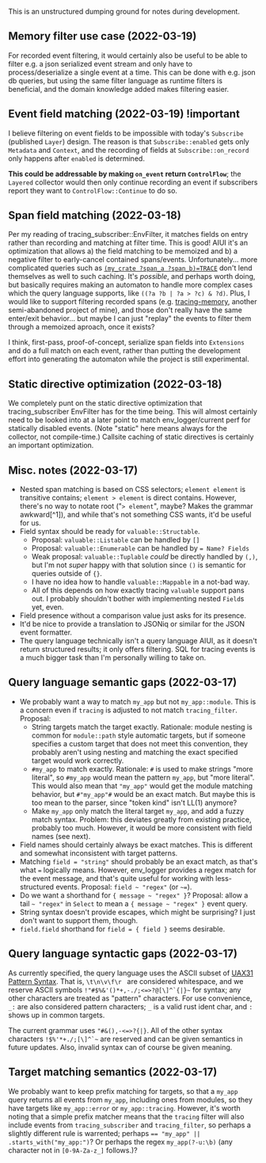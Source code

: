 This is an unstructured dumping ground for notes during development.

## Memory filter use case (2022-03-19)

For recorded event filtering, it would certainly also be useful to be able to
filter e.g. a json serialized event stream and only have to process/deserialize
a single event at a time. This can be done with e.g. json db queries, but using
the same filter language as runtime filters is beneficial, and the domain
knowledge added makes filtering easier.

## Event field matching (2022-03-19) !important

I believe filtering on event fields to be impossible with today's `Subscribe`
(published `Layer`) design. The reason is that `Subscribe::enabled` gets only
`Metadata` and `Context`, and the recording of fields at `Subscribe::on_record`
only happens after `enabled` is determined.

**This could be addressable by making `on_event` return `ControlFlow`**; the
`Layered` collector would then only continue recording an event if subscribers
report they want to `ControlFlow::Continue` to do so.

## Span field matching (2022-03-18)

Per my reading of tracing_subscriber::EnvFilter, it matches fields on entry
rather than recording and matching at filter time. This is good! AIUI it's an
optimization that allows a) the field matching to be memoized and b) a negative
filter to early-cancel contained spans/events. Unfortunately... more complicated
queries such as [`(my_crate ?span_a ?span_b)=TRACE`][nested-span-filter] don't
lend themselves as well to such caching. It's *possible*, and perhaps worth
doing, but basically requires making an automaton to handle more complex cases
which the query language supports, like `((?a ?b | ?a > ?c) & ?d)`. Plus, I
would like to support filtering recorded spans (e.g. [tracing-memory], another
semi-abandoned project of mine), and those don't really have the same enter/exit
behavior... but maybe I can just "replay" the events to filter them through a
memoized aproach, once it exists?

I think, first-pass, proof-of-concept, serialize span fields into `Extensions`
and do a full match on each event, rather than putting the development effort
into generating the automaton while the project is still experimental.

[nested-span-filter]: https://discord.com/channels/500028886025895936/627649734592561152/954104152059940944
[tracing-memory]: https://github.com/CAD97/tracing-utils/tree/main/libs/tracing-memory

## Static directive optimization (2022-03-18)

We completely punt on the static directive optimization that tracing_subscriber
EnvFilter has for the time being. This will almost certainly need to be looked
into at a later point to match env_logger/current perf for statically disabled
events. (Note "static" here means always for the collector, not compile-time.)
Callsite caching of static directives is certainly an important optimization.

## Misc. notes (2022-03-17)

- Nested span matching is based on CSS selectors; `element element` is
  transitive contains; `element > element` is direct contains. However, there's
  no way to notate root ("`> element`", maybe? Makes the grammar awkward[^1]),
  and while that's not something CSS wants, it'd be useful for us.
- Field syntax should be ready for `valuable::Structable`.
  - Proposal: `valuable::Listable` can be handled by `[]`
  - Proposal: `valuable::Enumerable` can be handled by `= Name? Fields`
  - Weak proposal: `valuable::Tuplable` *could* be directly handled by `(,)`,
    but I'm not *super* happy with that solution since `()` is semantic for
    queries outside of `{}`.
  - I have no idea how to handle `valuable::Mappable` in a not-bad way.
  - All of this depends on how exactly tracing `valuable` support pans out.
    I probably shouldn't bother with implementing nested `Field`s yet, even.
- Field presence without a comparison value just asks for its presence.
- It'd be nice to provide a translation to JSONiq or similar for the JSON
  event formatter.
- The query language technically isn't a query language AIUI, as it doesn't
  return structured results; it only offers filtering. SQL for tracing events
  is a much bigger task than I'm personally willing to take on.

## Query language semantic gaps (2022-03-17)

- We probably want a way to match `my_app` but not `my_app::module`. This is a
  concern even if `tracing` is adjusted to not match `tracing_filter`. Proposal:
  - String targets match the target exactly. Rationale: module nesting is common
    for `module::path` style automatic targets, but if someone specifies a
    custom target that does not meet this convention, they probably aren't using
    nesting and matching the exact specified target would work correctly.
  - `#my_app` to match exactly. Rationale: `#` is used to make strings "more
    literal", so `#my_app` would mean the pattern `my_app`, but "more literal".
    This would also mean that `"my_app"` would get the module matching behavior,
    but `#"my_app"#` would be an exact match. But maybe this is too mean to the
    parser, since "token kind" isn't LL(1) anymore?
  - Make `my_app` only match the literal target `my_app`, and add a fuzzy match
    syntax. Problem: this deviates greatly from existing practice, probably too
    much. However, it would be more consistent with field names (see next).
- Field names should certainly always be exact matches. This is different and
  somewhat inconsistent with target patterns.
- Matching `field = "string"` should probably be an exact match, as that's what
  `=` logically means. However, env_logger provides a regex match for the event
  message, and that's quite useful for working with less-structured events.
  Proposal: `field ~ "regex"` (or `~=`).
- Do we want a shorthand for `{ message ~ "regex" }`? Proposal: allow a tail
  `~ "regex"` in `Select` to mean a `{ message ~ "regex" }` event query.
- String syntax doesn't provide escapes, which might be surprising?
  I just don't want to support them, though.
- `field.field` shorthand for `field = { field }` seems desirable.

## Query language syntactic gaps (2022-03-17)

As currently specified, the query language uses the ASCII subset of
[UAX31 Pattern Syntax](http://www.unicode.org/reports/tr31/#Pattern_Syntax).
That is, `\t\n\v\f\r ` are considered whitespace, and we reserve ASCII symbols
``!"#$%&'()*+,-./;<=>?@[\]^`{|}~`` for syntax; any other characters are treated
as "pattern" characters. For use convenience, `_:` are also considered pattern
characters; `_` is a valid rust ident char, and `:` shows up in common targets.

The current grammar uses `"#&(),-<=>?{|}`. All of the other syntax characters
``!$%'*+./;[\]^`~`` are reserved and can be given semantics in future updates.
Also, invalid syntax can of course be given meaning.

## Target matching semantics (2022-03-17)

We probably want to keep prefix matching for targets, so that a `my_app` query
returns all events from `my_app`, including ones from modules, so they have
targets like `my_app::error` or `my_app::tracing`. However, it's worth noting
that a simple prefix matcher means that the `tracing` filter will also include
events from `tracing_subscriber` and `tracing_filter`, so perhaps a slightly
different rule is warrented; perhaps `== "my_app" || .starts_with("my_app:")`?
Or perhaps the regex `my_app(?-u:\b)` (any character not in `[0-9A-Za-z_]`
follows.)?
